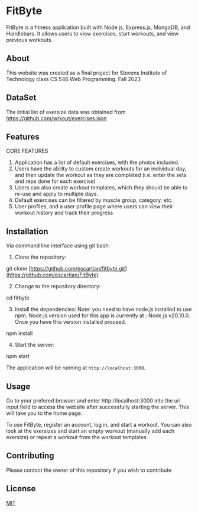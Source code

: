 # FitByte

FitByte is a fitness application built with Node.js, Express.js, MongoDB, and Handlebars. It allows users to view exercises, start workouts, and view previous workouts.
## About
This website was created as a final project
for Stevens Institute of Technology class CS 546
Web Programming. Fall 2023
## DataSet
The initial list of exersize data was obtained from https://github.com/wrkout/exercises.json
## Features
CORE FEATURES
1. Application has a list of default exercises, with the photos included.
2. Users have the ability to custom create workouts for an individual day, and then update the workout as they are completed (i.e. enter the sets and reps done for each exercise)
3. Users can also create workout templates, which they should be able to re-use and apply to multiple days.
4. Default exercises can be filtered by muscle group, category, etc.
5. User profiles, and a user profile page where users can view their workout history and track their progress

## Installation
Via command line interface using git bash:
1. Clone the repository:

git clone [https://github.com/escartian/fitbyte.git](https://github.com/escartian/FitByte)

2. Change to the repository directory:

cd fitbyte 

3. Install the dependencies:
Note: you need to have node.js installed to use npm.
Node.js version used for this app is currently at : Node.js v20.10.0. Once you have this version installed proceed.

npm install

4. Start the server:

npm start

The application will be running at `http://localhost:3000`.
## Usage

Go to your prefered browser and enter http://localhost:3000 into the url input field to access the website after successfully starting the server. This will take you to the home page.

To use FitByte, register an account, log in, and start a workout. You can also look at the exersizes and start an empty workout (manually add each exersize) or repeat a workout from the workout templates.
## Contributing
Please contact the owner of this repository if you wish to contribute

## License

[MIT](https://choosealicense.com/licenses/mit/)
